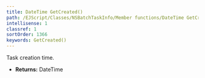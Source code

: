 ```yaml
---
title: DateTime GetCreated()
path: /EJScript/Classes/NSBatchTaskInfo/Member functions/DateTime GetCreated()
intellisense: 1
classref: 1
sortOrder: 1366
keywords: GetCreated()
---
```



Task creation time.



* **Returns:** DateTime


